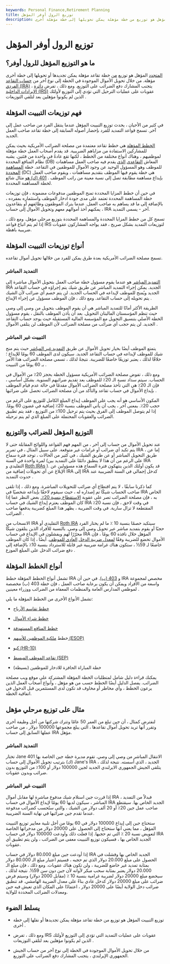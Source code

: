 ```yaml
---
keywords: Personal Finance,Retirement Planning
title: توزيع الرول أوفر المؤهل
description: توزيع التبييت المؤهل هو توزيع من خطة مؤهلة يمكن تحويلها إلى خطة مؤهلة أخرى.
---
```


# توزيع الرول أوفر المؤهل
## ما هو التوزيع المؤهل للرول أوفر؟

[المتجدد](/ira-rollover) المؤهل هو توزيع [من](/ira-rollover) خطة تقاعد مؤهلة يمكن تجديدها أو تحويلها إلى خطة أخرى مؤهلة. من خلال تحويل الأموال الموجودة في الخطة إلى نوع آخر من [حساب التقاعد الفردي (IRA)](/ira) ، يتجنب المشارك دفع الضرائب على التوزيع. ومع ذلك ، تفرض [دائرة الإيرادات الداخلية (IRS)](/irs) عقوبات على عمليات الترحيل التي تؤدي إلى التوزيع لأولئك الذين لم يكونوا مؤهلين بعد لتلقي التوزيعات .

## فهم توزيعات التبييت المؤهلة

في كثير من الأحيان ، يحدث توزيع التبييت المؤهل عندما ينتقل الفرد من صاحب عمل إلى آخر. تسمح قواعد التمديد للفرد بإحضار أصوله السابقة إلى خطة تقاعد صاحب العمل الجديد.

[الخطط المؤهلة](/qrp) هي خطط تقاعد معتمدة من مصلحة الضرائب الأمريكية بحيث يمكن للمشاركين الاستفادة من مزاياهم الضريبية. قد يقدم أصحاب العمل خطة مؤهلة لموظفيهم ، وهناك أنواع مختلفة من الخطط ، لكنها تقع عادةً في واحدة من فئتين. يشبه نظام المنافع المحددة (DB) المعاش [التقاعدي](/definedbenefitpensionplan) [الذي](/pensionplan) يقدم فيه صاحب العمل مساهمات للموظف وهو المسؤول الوحيد عن وجود الأموال للموظفين في التقاعد. خطة [المساهمة المحددة](/definedcontributionplan) (DC) هي خطة يقوم فيها الموظف بتقديم مساهمات ، ويقوم صاحب العمل بإيداع مساهمة مطابقة تصل إلى نسبة معينة من راتب الموظف . [401 (ك) هو](/401kplan) مثال شائع لخطة المساهمة المحددة.

في حين أن خطط المزايا المحددة تمنح الموظفين مدفوعات مضمونة ، فإن توزيعات خطة المساهمة المحددة تعتمد على مدى جودة ادخار الموظف واستثماره بمفرده ، بالإضافة إلى ما قد يساهم به صاحب العمل. عندما يترك الموظفون وظائفهم أو يتقاعدون ، يمكنهم أخذ أموالهم معهم وتحويل الأموال إلى حساب IRA آخر - يسمى التمديد.

تسمح كل من خطط المزايا المحددة والمساهمة المحددة بتوزيع مرحلي مؤهل. ومع ذلك ، إذا لم يتم اتباع قواعد IRS لتوزيعات التمديد بشكل صريح ، فقد يواجه المشاركون عقوبات ضريبية باهظة.

## أنواع توزيعات التبييت المؤهلة

تسمح مصلحة الضرائب الأمريكية بعدة طرق يمكن للفرد من خلالها تحويل أموال تقاعده.

### التمديد المباشر

[التمديد المباشر](/directrollover) هو عندما يقوم مسؤول خطة صاحب العمل بتحويل الأموال مباشرة إلى IRA الجديد. يمكن إجراء التمديد المباشر عن طريق شيك يتم إجراؤه في حساب التقاعد الجديد ويُمنح للموظف لإيداعه في الحساب الجديد. لن يتم خصم أي ضرائب لأن الشيك يتم تحويله إلى حساب التقاعد. ومع ذلك ، فإن الموظف مسؤول عن إجراء الإيداع .

الطريقة الأكثر أمانًا للتمديد المباشر هي أن يقوم الموظف بتحويل من وصي إلى وصي حيث تنظم المؤسستان الماليتان التحويل. بعد أن يأذن الموظف بالنقل ، يقوم مسؤول الخطة الأصلي بتنسيق التحويل مع المؤسسة المالية المستقبلة حيث يوجد حساب التقاعد الجديد. لن يتم حجب أي ضرائب من مصلحة الضرائب لأن الموظف لن يتلقى الأموال .

### التبييت غير المباشر

يتمتع الموظف أيضًا بخيار تحويل الأموال عن طريق [التمديد غير المباشر](/indirect-rollover) حيث يتم منح شيك للموظف لإيداعه في حساب التقاعد الجديد. سيكون لدى الموظف 60 يومًا للإيداع ؛ خلافًا لذلك ، يعتبر توزيعًا خاضعًا للضريبة. نتيجةً لذلك ، تسمي مصلحة الضرائب هذا الأمر بـ 60 يومًا من التبييت .

ومع ذلك ، تفوض مصلحة الضرائب الأمريكية مسؤول الخطة بحجز 20٪ من الأموال في الحساب. سيتم سداد نسبة الـ 20٪ للموظف بعد تقديم ضرائبهم السنوية. بشكل أساسي ، فإن الـ 20٪ هي التي تأخذ مصلحة الضرائب الأموال مقدمًا في حالة عدم قيام الموظف بإيداع الأموال في حساب تقاعد والتأكد من أن مصلحة الضرائب تحصل على ضرائبها .

المكون الأساسي هو أنه يجب على الموظف إيداع المبلغ الكامل للتوزيع على الرغم من حجب 20٪. بمعنى آخر ، يجب أن يأتي الموظف بنسبة 20٪ إضافية في غضون 60 يومًا. إذا لم يتوصل الموظف إلى الفرق بحيث يتم ترحيل 100٪ من التوزيع ، فقد يتم تطبيق الضرائب والعقوبات المحتملة على المبلغ الذي لم يتم ترحيله.

## التوزيع المؤهل للضرائب والتوزيع

عند تحويل الأموال من حساب إلى آخر ، من المهم فهم القواعد واللوائح المقابلة حتى لا يتم تكبد أي ضرائب أو غرامات غير متوقعة. على سبيل المثال ، في تمرير IRA ، إما عن طريق التحويل المباشر أو عن طريق الشيك ، في كثير من الحالات ، توجد فترة سماح لمرة واحدة في السنة (على الرغم من أن هذا لا ينطبق دائمًا على التمديد بين IRA التقليدي و [Roth IRAs](/rothira) ). قد يكون أولئك الذين ينتهكون فترة السماح هذه مسؤولين عن الإبلاغ عن أي تحويلات إضافية من IRA إلى IRA كدخل إجمالي في السنة الضريبية عند حدوث التمديد .

كما ذكرنا سابقًا ، لا يتم اقتطاع أي ضرائب للتحويلات المباشرة. ومع ذلك ، إذا تلقى صاحب الحساب شيكًا تم إصداره له ، حيث سيقوم لاحقًا بإيداعه شخصيًا في IRA الخاص به ، فإن مصلحة الضرائب تصر على عقوبة [الاستقطاع بنسبة 20٪.](/withholding) بغض النظر عما إذا كان الموظف يعتزم إيداع الشيك في حساب IRA في وقت لاحق ، فإن نسبة 20٪ المقتطعة لا تزال سارية. في وقت الضريبة ، يظهر هذا المبلغ كضريبة يدفعها صاحب الضرائب .

الانسحاب من IRA التقليدي أو [Roth IRA](/rothira) سيتكبد خصمًا بنسبة 10 ٪ ما لم يختار الفرد حجبًا أو يقوم بتمديد مباشر عبر تحويل وصي إلى وصي. بالنسبة للأفراد الذين يتلقون شيكًا محرّرًا لهم ويفشلون في الإيداع في حساب IRA المؤهل خلال نافذة 60 يومًا ، فإن الأموال تخضع للضريبة وفقًا [لمعدل ضريبة الدخل](/marginaltaxrate) [العادي للموظف](/marginaltaxrate). أيضًا ، إذا كان الموظف خاضعًا لـ 59½ ، ستكون هناك غرامة ضريبية غير قابلة للاسترداد بنسبة 10٪ بالإضافة إلى دفع ضرائب الدخل على المبلغ الموزع .

## أنواع الخطط المؤهلة

تشمل أنواع الخطط المؤهلة خطط IRA و [403 (ب)](/403bplan). في حين أن IRA مخصص لمجموعة واسعة من الأفراد ويمكن أن يكون برعاية صاحب العمل ، فإن خطة 403 (ب) مخصصة لموظفي المدارس العامة والمنظمات المعفاة من الضرائب ووزراء معينين .

تشمل الأنواع الأخرى من الخطط المؤهلة ما يلي:

- [خطط تقاسم الأرباح](/profitsharingplan)

- [خطط شراء الأموال](/moneypurchasepensionplan)

- [خطط المنافع المستهدفة](/targetbenefitplan)

- خطط [ملكية الموظفين للأسهم (ESOP)](/esop)

- [كيو (HR-10)](/keoghplan)

- [تقاعد الموظف المبسط (SEP)](/sep)

- خطة المباراة الحافزة للادخار للموظفين (بسيطة)

يمكنك قراءة دليل شامل لمتطلبات الخطة المؤهلة المشتركة على موقع ويب مصلحة الضرائب. يفصل الدليل أيضًا الخطط حسب من هو مؤهل ، وأنواع أصحاب العمل الذين يرعون الخطط ، وأي مخاطر أو مخاوف قد تكون لدى المستثمرين قبل الدخول في اتفاقية الخطة.

## مثال على توزيع مرحلي مؤهل

لنفترض كمثال ، أن جين تبلغ من العمر 50 عامًا وتترك شركتها من أجل وظيفة أخرى وتقرر أنها تريد تحويل أموال تقاعدها ، التي يبلغ مجموعها 100000 دولار ، من صاحب عملها السابق إلى حساب IRA مؤهل.

### التمديد المباشر

تختار Jane الانتقال المباشر من وصي إلى وصي. تقوم مديرة خطة جين الخاصة بها 401 (ك) بترتيب تحويل الأموال إلى حساب Jane's IRA الجديد ، الذي أسسته. نتيجة لذلك ، يتلقى الجيش الجمهوري الايرلندي الجديد لجين 100000 دولار أو 100٪ من التوزيع بدون ضرائب وبدون عقوبات.

### التبييت غير المباشر

إذا قررت جين استلام شيك مدفوع مباشرة لها مقابل أموال IRA ، فبدلاً من التمديد المباشر ، سيكون لديها 60 يومًا لإيداع الأموال في حساب IRA الجديد الخاص بها. سيقتطع صاحب عمل جين 20٪ أو 20 ألف دولار من الشيك ، والتي ستُحسب كضرائب مدفوعة عندما تقدم جين ضرائبها في نهاية السنة الضريبية.

ستحتاج جين إلى إيداع 100000 دولار في 60 يومًا من أجل تلبية معايير توزيع التبييت المؤهل ، مما يعني أنها ستحتاج إلى الحصول على 20000 دولار من مدخراتها الخاصة لتعويض نسبة 20 ٪ التي تم حجبها. إذا فعلت ذلك وأودعت 100000 دولار في حساب IRA الجديد الخاص بها ، فسيكون توزيع التبييت معفى من الضرائب ، ولن يتم تطبيق أي عقوبات.

إذا أودعت جين مبلغ 80.000 دولار في حساب IRA الجديد الخاص بها وفشلت في الحصول على مبلغ 20.000 دولار الذي تم حجبه ، فسيتم اعتبار مبلغ الـ 80.000 دولار بمثابة تمديد غير خاضع للضريبة ، ولن تكون هناك عقوبات. ومع ذلك ، فإن مبلغ الـ 20.000 دولار يعتبر بمثابة سحب مبكر لأوانه لأن جين دون سن 59½. نتيجة لذلك ، سيخضع مبلغ 20000 دولار لضريبة غرامية بنسبة 10 ٪ (مقابل 2000 دولار) وسيتم فرض ضرائب على مبلغ 20000 دولار كدخل عادي بناءً على معدل الضريبة الهامشي. قد تنطبق ضرائب دخل الولاية أيضًا على 20000 دولار ، اعتمادًا على المكان الذي تعيش فيه جين ومعدلات الضرائب المحددة للولاية.

## يسلط الضوء

- توزيع التبييت المؤهل هو توزيع من خطة تقاعد مؤهلة يمكن تجديدها أو نقلها إلى خطة أخرى .

- ومع ذلك ، تفرض IRS عقوبات على عمليات التمديد التي تؤدي إلى التوزيع لأولئك الذين لم يكونوا مؤهلين بعد لتلقي التوزيعات .

- من خلال تحويل الأموال الموجودة في الخطة إلى نوع آخر من حساب الجيش الجمهوري الإيرلندي ، يتجنب المشارك دفع الضرائب على التوزيع.

